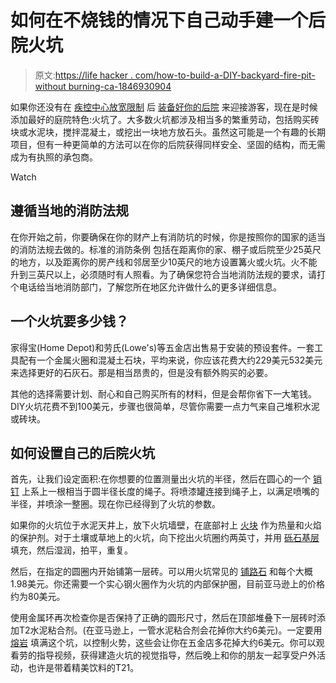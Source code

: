 # 如何在不烧钱的情况下自己动手建一个后院火坑

> 原文:[https://life hacker . com/how-to-build-a-DIY-backyard-fire-pit-without burning-ca-1846930904](https://lifehacker.com/how-to-build-a-diy-backyard-fire-pit-without-burning-ca-1846930904)

如果你还没有在 [疾控中心放宽限制](https://www.cdc.gov/coronavirus/2019-ncov/vaccines/fully-vaccinated-guidance.html) 后 [装备好你的后院](https://lifehacker.com/how-to-decorate-your-deck-to-start-having-people-over-a-1846840252) 来迎接游客，现在是时候添加最好的庭院特色:火坑了。大多数火坑都涉及相当多的繁重劳动，包括购买砖块或水泥块，搅拌混凝土，或挖出一块地方放石头。虽然这可能是一个有趣的长期项目，但有一种更简单的方法可以在你的后院获得同样安全、坚固的结构，而无需成为有执照的承包商。

Watch

## 遵循当地的消防法规

在你开始之前，你要确保在你的财产上有消防坑的时候，你是按照你的国家的适当的消防法规去做的。标准的消防条例 包括在距离你的家、棚子或后院至少25英尺的地方，以及距离你的房产线和邻居至少10英尺的地方设置篝火或火坑。火不能升到三英尺以上，必须随时有人照看。为了确保您符合当地消防法规的要求，请打个电话给当地消防部门，了解您所在地区允许做什么的更多详细信息。

## 一个火坑要多少钱？

家得宝(Home Depot)和劳氏(Lowe's)等五金店出售易于安装的预设套件。一套工具配有一个金属火圈和混凝土石块，平均来说，你应该花费大约229美元532美元来选择更好的石灰石。那是相当昂贵的，但是没有额外购买的必要。

其他的选择需要计划、耐心和自己购买所有的材料，但是会帮你省下一大笔钱。DIY火坑花费不到100美元，步骤也很简单，尽管你需要一点力气来自己堆积水泥或砖块。

## 如何设置自己的后院火坑

首先，让我们设定面积:在你想要的位置测量出火坑的半径，然后在圆心的一个 [销钉](https://en.wikipedia.org/wiki/Dowel) 上系上一根相当于圆半径长度的绳子。将喷漆罐连接到绳子上，以满足喷嘴的半径，并喷涂一整圈。现在你已经得到了火坑的参数。

如果你的火坑位于水泥天井上，放下火坑墙壁，在底部衬上 [火块](https://www.homedepot.com/p/Rutland-4-5-in-x-9-in-x-1-25-in-Fire-Brick-6-per-Box-604/300980334?source=shoppingads&locale=en-US&mtc=Shopping-B-F_D28I-G-D28I-28_20_FIREPLACE-MULTI-NA-Feed-SMART-NA-NA-SMART_SHP&cm_mmc=Shopping-B-F_D28I-G-D28I-28_20_FIREPLACE-MULTI-NA-Feed-SMART-NA-NA-SMART_SHP-71700000075059169-58700006452141911-92700063199356032&gclid=Cj0KCQjw7pKFBhDUARIsAFUoMDZHiiD3YoSAjDR3vOCVw34WZuSOhNikFJWu9GXDfvxghDYxX0mIzooaAo-1EALw_wcB&gclsrc=aw.ds) 作为热量和火焰的保护剂。对于土壤或草地上的火坑，向下挖出火坑圈约两英寸，并用 [砾石基层](https://www.lowes.com/pd/Oldcastle-KolorScape-0-5-cu-ft-Tan-Brown-Paver-Base/1000078423?cm_mmc=shp-_-c-_-prd-_-lwn-_-google-_-lia-_-179-_-decorativestone-_-1000078423-_-0&placeholder=null&ds_rl=1286981&gclid=Cj0KCQjw7pKFBhDUARIsAFUoMDabQR_DOlHVTkSXZsG7Mzv9Bo5uMY3LED-01ldwqceuPP7Z-ona1YsaAsNOEALw_wcB&gclsrc=aw.ds) 填充，然后湿润，拍平，重复。

然后，在指定的圆圈内开始铺第一层砖。可以用火坑常见的 [铺路石](https://www.lowes.com/pd/Grey-Retaining-Wall-Block-Common-4-in-x-12-in-Actual-4-in-x-11-5-in/50289717?cm_mmc=shp-_-c-_-prd-_-lwn-_-google-_-lia-_-236-_-patiohardscape-_-50289717-_-0&placeholder=null&ds_rl=1286981&gclid=Cj0KCQjwkZiFBhD9ARIsAGxFX8DdLTYorZVERlYujWCgc6Cjax_w4GCIKTIvaj5PanAsdPuA1xH5zMsaAm9FEALw_wcB&gclsrc=aw.ds) 和每个大概1.98美元。你还需要一个实心钢火圈作为火坑的内部保护圈，目前亚马逊上的价格约为80美元。

使用金属环再次检查你是否保持了正确的圆形尺寸，然后在顶部堆叠下一层砖时添加T2水泥粘合剂。(在亚马逊上，一管水泥粘合剂会花掉你大约6美元)。一定要用 [熔岩](https://www.lowes.com/pd/Universal-6-Lb-Lava-Rock/1002678596?cm_mmc=shp-_-c-_-prd-_-sol-_-google-_-lia-_-119-_-grillaccessories-_-1002678596-_-0&placeholder=null&ds_rl=1286981&gclid=Cj0KCQjwkZiFBhD9ARIsAGxFX8CqR8kEyA3rB37Z7mvb8OE-98F8nswr4L4Nf4Xq7QL_FBQO_NxWXF8aAiTWEALw_wcB&gclsrc=aw.ds) 填满这个坑，以控制火势，这些会让你在五金店多花掉大约6美元。你可以观看劳的指导视频，获得建造火坑的视觉指导，然后晚上和你的朋友一起享受户外活动，也许是带着精美饮料的T21。